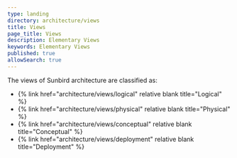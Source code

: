 ```yaml
---
type: landing
directory: architecture/views
title: Views
page_title: Views
description: Elementary Views
keywords: Elementary Views
published: true
allowSearch: true
---
```



The views of Sunbird architecture are classified as: 

- {% link href="architecture/views/logical"  relative blank title="Logical"   %}
- {% link href="architecture/views/physical"  relative blank title="Physical"   %}
- {% link href="architecture/views/conceptual"  relative blank title="Conceptual"   %}
- {% link href="architecture/views/deployment"  relative blank title="Deployment"   %}

